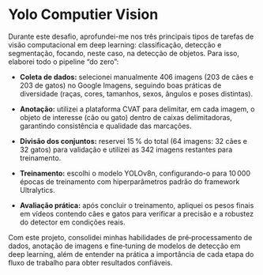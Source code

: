 # Yolo Computier Vision
Durante este desafio, aprofundei-me nos três principais tipos de tarefas de visão computacional em deep learning: classificação, detecção e segmentação, focando, neste caso, na detecção de objetos. Para isso, elaborei todo o pipeline “do zero”:

- **Coleta de dados:** selecionei manualmente 406 imagens (203 de cães e 203 de gatos) no Google Imagens, seguindo boas práticas de diversidade (raças, cores, tamanhos, sexos, ângulos e poses distintas).

- **Anotação:** utilizei a plataforma CVAT para delimitar, em cada imagem, o objeto de interesse (cão ou gato) dentro de caixas delimitadoras, garantindo consistência e qualidade das marcações.

- **Divisão dos conjuntos:** reservei 15 % do total (64 imagens: 32 cães e 32 gatos) para validação e utilizei as 342 imagens restantes para treinamento.

- **Treinamento:** escolhi o modelo YOLOv8n, configurando-o para 10 000 épocas de treinamento com hiperparâmetros padrão do framework Ultralytics.

- **Avaliação prática:** após concluir o treinamento, apliquei os pesos finais em vídeos contendo cães e gatos para verificar a precisão e a robustez do detector em condições reais.

Com este projeto, consolidei minhas habilidades de pré‑processamento de dados, anotação de imagens e fine‑tuning de modelos de detecção em deep learning, além de entender na prática a importância de cada etapa do fluxo de trabalho para obter resultados confiáveis.
